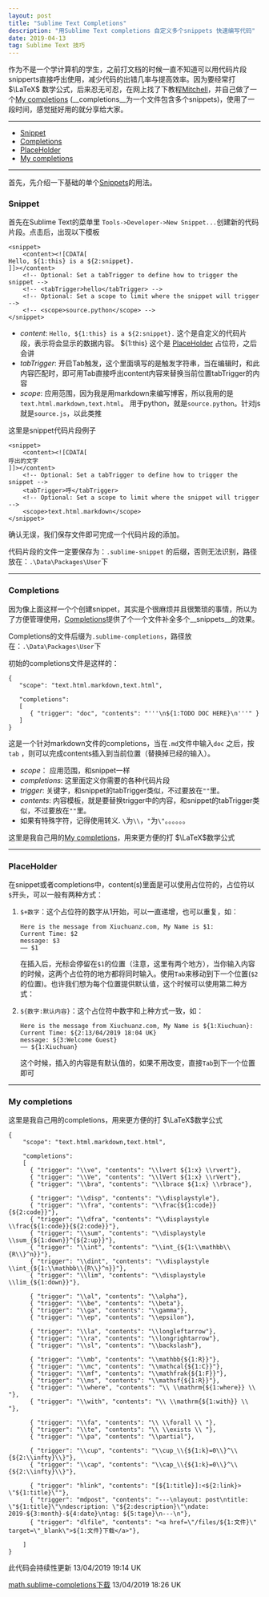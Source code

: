 ```yaml
---
layout: post
title: "Sublime Text Completions"
description: "用Sublime Text completions 自定义多个snippets 快速编写代码"
date: 2019-04-13
tag: Sublime Text 技巧
---
```




[Mitchell]:<http://blog.useasp.net/archive/2015/11/30/sublime-text-create-multiple-snippets-in-one-file.aspx> "Mitchell"
[Snippets]:<http://sublimetext.info/docs/en/extensibility/snippets.html> "Snippets"
[Completions]:<http://sublimetext.info/docs/en/extensibility/completions.html> "Completions"


作为不是一个学计算机的学生，之前打文档的时候一直不知道可以用代码片段snipperts直接呼出使用，减少代码的出错几率与提高效率。因为要经常打 $\LaTeX$ 数学公式，后来忍无可忍，在网上找了下教程[Mitchell]，并自己做了一个[My completions](#my-completions) (__completions__为一个文件包含多个snippets)，使用了一段时间，感觉挺好用的就分享给大家。  

**************

<!-- MarkdownTOC -->

- [Snippet](#snippet)
- [Completions](#completions)
- [PlaceHolder](#placeholder)
- [My completions](#my-completions)

<!-- /MarkdownTOC -->

**************

首先，先介绍一下基础的单个[Snippets]的用法。

<a id="snippet"></a>
### Snippet

首先在Sublime Text的菜单里 `Tools->Developer->New Snippet...`创建新的代码片段。点击后，出现以下模板  
```
<snippet>
    <content><![CDATA[
Hello, ${1:this} is a ${2:snippet}.
]]></content>
    <!-- Optional: Set a tabTrigger to define how to trigger the snippet -->
    <!-- <tabTrigger>hello</tabTrigger> -->
    <!-- Optional: Set a scope to limit where the snippet will trigger -->
    <!-- <scope>source.python</scope> -->
</snippet>
```

* _content_: `Hello, ${1:this} is a ${2:snippet}.` 这个是自定义的代码片段，表示将会显示的数据内容。 ${1:this} 这个是 [PlaceHolder](#placeholder) 占位符，之后会讲  
* _tabTrigger_: 开启Tab触发，这个里面填写的是触发字符串，当在编辑时，和此内容匹配时，即可用Tab直接呼出content内容来替换当前位置tabTrigger的内容  
* _scope_: 应用范围，因为我是用markdown来编写博客，所以我用的是`text.html.markdown,text.html`。 用于python，就是`source.python`。针对js就是`source.js`，以此类推    

这里是snippet代码片段例子  

```
<snippet>
    <content><![CDATA[
呼出的文字
]]></content>
    <!-- Optional: Set a tabTrigger to define how to trigger the snippet -->
    <tabTrigger>呼</tabTrigger>
    <!-- Optional: Set a scope to limit where the snippet will trigger -->
    <scope>text.html.markdown</scope>
</snippet>
```

确认无误，我们保存文件即可完成一个代码片段的添加。

代码片段的文件一定要保存为：`.sublime-snippet` 的后缀，否则无法识别，路径放在：`.\Data\Packages\User`下  

************

<a id="completions"></a>
### Completions  

因为像上面这样一个个创建snippet，其实是个很麻烦并且很繁琐的事情，所以为了方便管理使用，[Completions]提供了个一个文件补全多个__snippets__的效果。  

Completions的文件后缀为`.sublime-completions`，路径放在：`.\Data\Packages\User`下

初始的completions文件是这样的：  
```
{
   "scope": "text.html.markdown,text.html",
 
   "completions":
   [
      { "trigger": "doc", "contents": "'''\n${1:TODO DOC HERE}\n'''" }
   ]
}
```

这是一个针对markdown文件的completions，当在`.md`文件中输入`doc` 之后，按`tab` ，则可以完成contents插入到当前位置（替换掉已经的输入）。

* _scope_： 应用范围，和snippet一样  
* _completions_: 这里面定义你需要的各种代码片段  
* _trigger_: 关键字，和snippet的tabTrigger类似，不过要放在`""`里。  
* _contents_: 内容模板，就是要替换trigger中的内容，和snippet的tabTrigger类似，不过要放在`""`里。  
* 如果有特殊字符，记得使用转义. `\`为`\\`，`"`为`\"`。。。。。。  

这里是我自己用的[My completions](#my-completions)，用来更方便的打 $\LaTeX$数学公式  

*************

<a id="placeholder"></a>
### PlaceHolder  

在snippet或者completions中，content(s)里面是可以使用占位符的，占位符以`$`开头，可以一般有两种方式：

1. `$+数字`：这个占位符的数字从1开始，可以一直递增，也可以重复，如：
    ```
    Here is the message from Xiuchuanz.com, My Name is $1:
    Current Time: $2
    message: $3
    —— $1
    ```

    在插入后，光标会停留在`$1`的位置（注意，这里有两个地方），当你输入内容的时候，这两个占位符的地方都将同时输入。使用`Tab`来移动到下一个位置(`$2`的位置)。也许我们想为每个位置提供默认值，这个时候可以使用第二种方式：  

2. `${数字:默认内容}`：这个占位符中数字和上种方式一致，如：  
    ```
    Here is the message from Xiuchuanz.com, My Name is ${1:Xiuchuan}:
    Current Time: ${2:13/04/2019 18:04 UK}
    message: ${3:Welcome Guest}
    —— ${1:Xiuchuan}
    ```
    这个时候，插入的内容是有默认值的，如果不用改变，直接`Tab`到下一个位置即可  

********************

<a id="my-completions"></a>
### My completions  

这里是我自己用的completions，用来更方便的打 $\LaTeX$数学公式

```
{
    "scope": "text.html.markdown,text.html",

    "completions":
    [
      { "trigger": "\\ve", "contents": "\\lvert ${1:x} \\rvert"},
      { "trigger": "\\Ve", "contents": "\\lVert ${1:x} \\rVert"},
      { "trigger": "\\bra", "contents": "\\lbrace ${1:x} \\rbrace"},

      { "trigger": "\\disp", "contents": "\\displaystyle"},
      { "trigger": "\\fra", "contents": "\\frac{${1:code}}{${2:code}}"},
      { "trigger": "\\dfra", "contents": "\\displaystyle \\frac{${1:code}}{${2:code}}"},
      { "trigger": "\\sum", "contents": "\\displaystyle \\sum_{${1:down}}^{${2:up}}"},
      { "trigger": "\\int", "contents": "\\int_{${1:\\mathbb\\{R\\}^n}}"},
      { "trigger": "\\dint", "contents": "\\displaystyle \\int_{${1:\\mathbb\\{R\\}^n}}"},
      { "trigger": "\\lim", "contents": "\\displaystyle \\lim_{${1:down}}"},

      { "trigger": "\\al", "contents": "\\alpha"},
      { "trigger": "\\be", "contents": "\\beta"},
      { "trigger": "\\ga", "contents": "\\gamma"},
      { "trigger": "\\ep", "contents": "\\epsilon"},

      { "trigger": "\\la", "contents": "\\longleftarrow"},
      { "trigger": "\\ra", "contents": "\\longrightarrow"},
      { "trigger": "\\sl", "contents": "\\backslash"},

      { "trigger": "\\mb", "contents": "\\mathbb{${1:R}}"},
      { "trigger": "\\mc", "contents": "\\mathcal{${1:C}}"},
      { "trigger": "\\mf", "contents": "\\mathfrak{${1:F}}"},
      { "trigger": "\\ms", "contents": "\\mathsf{${1:R}}"},
      { "trigger": "\\where", "contents": "\\ \\mathrm{${1:where}} \\ "},
      { "trigger": "\\with", "contents": "\\ \\mathrm{${1:with}} \\ "},

      { "trigger": "\\fa", "contents": "\\ \\forall \\ "},
      { "trigger": "\\te", "contents": "\\ \\exists \\ "},
      { "trigger": "\\pa", "contents": "\\partial"},

      { "trigger": "\\cup", "contents": "\\cup_\\{${1:k}=0\\}^\\{${2:\\infty}\\}"},
      { "trigger": "\\cap", "contents": "\\cap_\\{${1:k}=0\\}^\\{${2:\\infty}\\}"},

      { "trigger": "hlink", "contents": "[${1:title}]:<${2:link}> \"${1:title}\""},
      { "trigger": "mdpost", "contents": "---\nlayout: post\ntitle: \"${1:title}\"\ndescription: \"${2:description}\"\ndate: 2019-${3:month}-${4:date}\ntag: ${5:tage}\n---\n"},
      { "trigger": "dlfile", "contents": "<a href=\"/files/${1:文件}\" target=\"_blank\">${1:文件}下载</a>"},
      
    ]
}
```

此代码会持续性更新 13/04/2019 19:14 UK  

<a href="/files/math.sublime-completions" target="_blank">math.sublime-completions下载</a> 13/04/2019 18:26 UK  


